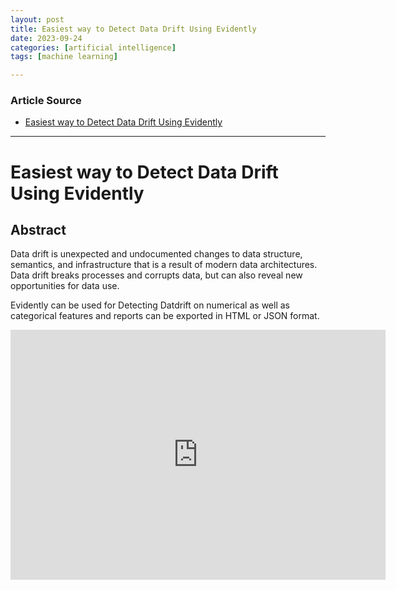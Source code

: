 ```yaml
---
layout: post
title: Easiest way to Detect Data Drift Using Evidently
date: 2023-09-24
categories: [artificial intelligence]
tags: [machine learning]

---
```


### Article Source

* [Easiest way to Detect Data Drift Using Evidently](https://www.youtube.com/watch?v=WXu4NRG5WQU)

---

# Easiest way to Detect Data Drift Using Evidently


## Abstract

Data drift is unexpected and undocumented changes to data structure, semantics, and infrastructure that is a result of modern data architectures. Data drift breaks processes and corrupts data, but can also reveal new opportunities for data use.

Evidently can be used for Detecting Datdrift on numerical as well as categorical features and reports can be exported in HTML or JSON format.


<iframe width="600" height="400" src="https://www.youtube.com/embed/WXu4NRG5WQU?si=Gl4FoESNirareYJ_" title="YouTube video player" frameborder="0" allow="accelerometer; autoplay; clipboard-write; encrypted-media; gyroscope; picture-in-picture; web-share" allowfullscreen></iframe>
